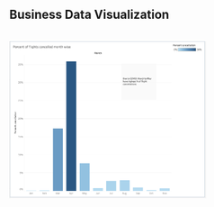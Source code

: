## Business Data Visualization


<br/>
<img src="BDV/1.png" align="center" width="350"> <br/>
<br/>
